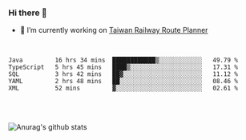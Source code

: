 ### Hi there 👋

- 🔭 I’m currently working on [Taiwan Railway Route Planner](https://github.com/Taiwan-Railway-Route-Planner)

<br/>

<!--START_SECTION:waka-->
```text
Java         16 hrs 34 mins  ████████████▒░░░░░░░░░░░░   49.79 % 
TypeScript   5 hrs 45 mins   ████▒░░░░░░░░░░░░░░░░░░░░   17.31 % 
SQL          3 hrs 42 mins   ██▓░░░░░░░░░░░░░░░░░░░░░░   11.12 % 
YAML         2 hrs 48 mins   ██░░░░░░░░░░░░░░░░░░░░░░░   08.46 % 
XML          52 mins         ▓░░░░░░░░░░░░░░░░░░░░░░░░   02.61 % 
```
<!--END_SECTION:waka-->

<br/>
<br/>

![Anurag's github stats](https://github-readme-stats.vercel.app/api?username=DepickereSven&show_icons=true&theme=tokyonight)



<!--
**DepickereSven/DepickereSven** is a ✨ _special_ ✨ repository because its `README.md` (this file) appears on your GitHub profile.

Here are some ideas to get you started:

- 🔭 I’m currently working on ...
- 🌱 I’m currently learning ...
- 👯 I’m looking to collaborate on ...
- 🤔 I’m looking for help with ...
- 💬 Ask me about ...
- 📫 How to reach me: ...
- 😄 Pronouns: ...
- ⚡ Fun fact: ...
-->
